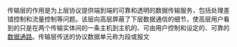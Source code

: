 传输层的作用是为上层协议提供端到端的可靠和透明的数据传输服务，包括处理差错控制和流量控制等问题。该层向高层屏蔽了下层数据通信的细节，使高层用户看到的只是在两个传输实体间的一条主机到主机的、可由用户控制和设定的、可靠的[数据通路](https://baike.baidu.com/item/%E6%95%B0%E6%8D%AE%E9%80%9A%E8%B7%AF)。传输层传送的协议数据单元称为段或报文

